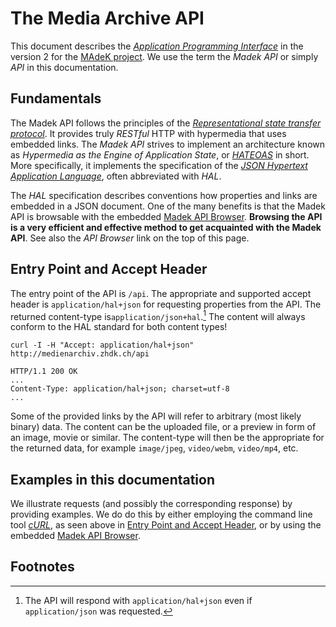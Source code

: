 The Media Archive API 
=====================

This document describes the [*Application Programming Interface*][] in the
version 2 for the [MAdeK project][]. We use the term the *Madek API*  or simply
*API* in this documentation.

Fundamentals
------------

The Madek API follows the principles of the [*Representational state
transfer protocol*][]. It provides truly *RESTful* HTTP with hypermedia
that uses embedded links. The *Madek API* strives to implement an
architecture known as *Hypermedia as the Engine of Application State*, or
*[HATEOAS][]* in short. More specifically, it implements the specification of the
[*JSON Hypertext Application Language*][], often abbreviated with *HAL*.


The *HAL* specification describes conventions how properties and links are
embedded in a JSON document. One of the many benefits is that the Madek API is
browsable with the embedded [Madek API Browser][]. **Browsing the API is a very
efficient and effective  method to get acquainted with the Madek API**. See
also the *API Browser* link on the top of this page.


Entry Point and Accept Header
-----------------------------

The entry point of the API is `/api`. The appropriate and supported accept
header is `application/hal+json` for requesting properties from the API. The
returned content-type is`application/json+hal`.[^jsonhal] The content will
always conform to the HAL standard for both content types! 


    curl -I -H "Accept: application/hal+json" http://medienarchiv.zhdk.ch/api

    HTTP/1.1 200 OK
    ...
    Content-Type: application/hal+json; charset=utf-8
    ...

Some of the provided links by the API will refer to arbitrary (most likely
binary) data. The content can be the uploaded file, or a preview in form of an
image, movie or similar. The content-type will then be the appropriate for the
returned data, for example `image/jpeg`, `video/webm`, `video/mp4`, etc.

Examples in this documentation
------------------------------
We illustrate requests (and possibly the corresponding response) by
providing examples. We do do this by either employing the command line
tool *[cURL][]*, as seen above in [Entry Point and Accept Header][], or
by using the embedded [Madek API Browser].

  [Entry Point and Accept Header]: #entry-point-and-accept-header

Footnotes
---------

[^jsonhal]: The API will respond with `application/hal+json` even if `application/json` was requested.


  [*Application Programming Interface*]: http://en.wikipedia.org/wiki/Application_programming_interface
  [*JSON Hypertext Application Language*]: http://tools.ietf.org/html/draft-kelly-json-hal-06
  [*Representational state transfer protocol*]: http://en.wikipedia.org/wiki/Representational_state_transfer
  [HATEOAS]: http://en.wikipedia.org/wiki/HATEOAS
  [MAdeK project]: https://github.com/zhdk/madek
  [Madek API Browser]: https://github.com/zhdk/madek-api-browser
  [cURL]: http://curl.haxx.se/
